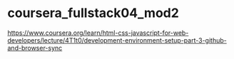 # coursera_fullstack04_mod2
https://www.coursera.org/learn/html-css-javascript-for-web-developers/lecture/4T1t0/development-environment-setup-part-3-github-and-browser-sync
